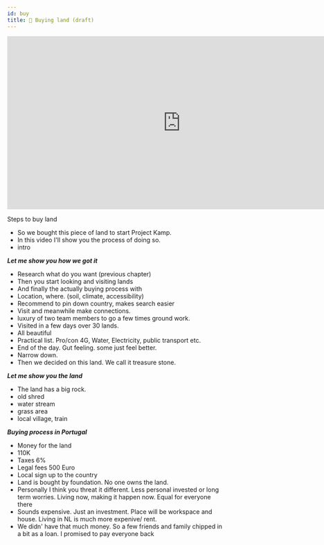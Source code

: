 ```yaml
---
id: buy
title: 🎥 Buying land (draft)
---
```


<div class="videocontainer">
  <iframe width="800" height="400" src="https://www.youtube.com/embed/NpEaa2P7qZI" frameborder="0" allow="accelerometer; autoplay; encrypted-media; gyroscope; picture-in-picture" allowfullscreen></iframe>
</div>


Steps to buy land


- So we bought this piece of land to start Project Kamp.
- In this video I'll show you the process of doing so.
- intro

***Let me show you how we got it***

- Research what do you want (previous chapter)
- Then you start looking and visiting lands
- And finally the actually buying process with
- Location, where. (soil, climate, accessibility)
- Recommend to pin down country, makes search easier
- Visit and meanwhile make connections.
- luxury of two team members to go a few times ground work.
- Visited in a few days over 30 lands.
- All beautiful
- Practical list. Pro/con 4G, Water, Electricity, public transport etc.
- End of the day. Gut feeling. some just feel better.
- Narrow down.
- Then we decided on this land. We call it treasure stone.

***Let me show you the land***
- The land has a big rock.
- old shred
- water stream
- grass area
- local village, train

***Buying process in Portugal***
- Money for the land
- 110K
- Taxes 6%
- Legal fees 500 Euro
- Local sign up to the country
- Land is bought by foundation. No one owns the land.
- Personally I think you threat it different. Less personal invested or long term worries. Living now, making it happen now. Equal for everyone there
- Sounds expensive. Just an investment. Place will be workspace and house. Living in NL is much more expenive/ rent.
- We didn' have that much money. So a few friends and family chipped in a bit as a loan. I promised to pay everyone back
